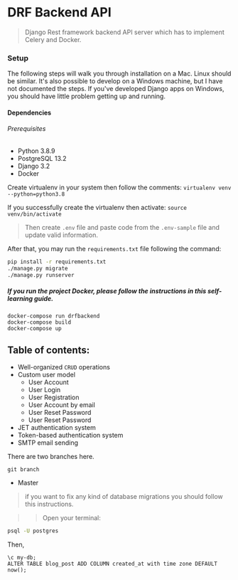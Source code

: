 # DRF Backend API
> Django Rest framework backend API server which has to implement Celery and Docker.

### Setup

The following steps will walk you through installation on a Mac. Linux should be similar.
It's also possible to develop on a Windows machine, but I have not documented the steps.
If you've developed Django apps on Windows, you should have little problem getting
up and running.

#### Dependencies
###### Prerequisites

- Python 3.8.9 
- PostgreSQL 13.2
- Django 3.2
- Docker

Create virtualenv in your system then follow the comments:
```` virtualenv venv --python=python3.8 ````

If you successfully create the virtualenv then activate:
```source venv/bin/activate```

> Then create `.env` file and paste code from the `.env-sample` file and update valid information.

After that, you may run the `requirements.txt` file following the command:
```bash
pip install -r requirements.txt
./manage.py migrate
./manage.py runserver
```

##### If you run the project Docker, please follow the instructions in this self-learning guide.
```base
docker-compose run drfbackend
docker-compose build
docker-compose up
```

## Table of contents:
- Well-organized `CRUD` operations
- Custom user model
   - User Account
   - User Login
   - User Registration
   - User Account by email
   - User Reset Password
   - User Reset Password
 - JET authentication system
 - Token-based authentication system
 - SMTP email sending

There are two branches here.
```
git branch
```
* Master


> if you want to fix any kind of database migrations you should follow this instructions. 

>> Open your terminal:
```bash
psql -U postgres
```
Then,
```psql
\c my-db;
ALTER TABLE blog_post ADD COLUMN created_at with time zone DEFAULT now();
```
